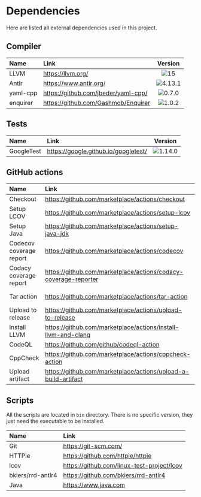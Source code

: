 # Dependencies

Here are listed all external dependencies used in this project.

## Compiler

| **Name** | **Link**                            |                     **Version**                      |
|:---------|:------------------------------------|:----------------------------------------------------:|
| LLVM     | https://llvm.org/                   |     ![15](https://img.shields.io/badge/15-green)     |
| Antlr    | https://www.antlr.org/              | ![4.13.1](https://img.shields.io/badge/4.13.1-green) |
| yaml-cpp | https://github.com/jbeder/yaml-cpp/ |  ![0.7.0](https://img.shields.io/badge/0.7.0-green)  |
| enquirer | https://github.com/Gashmob/Enquirer |  ![1.0.2](https://img.shields.io/badge/1.0.2-green)  |

## Tests

| **Name**   | **Link**                             |                     **Version**                      |
|:-----------|:-------------------------------------|:----------------------------------------------------:|
| GoogleTest | https://google.github.io/googletest/ | ![1.14.0](https://img.shields.io/badge/1.14.0-green) |

## GitHub actions

| **Name**                | **Link**                                                        |                     **Version**                      |
|:------------------------|:----------------------------------------------------------------|:----------------------------------------------------:|
| Checkout                | https://github.com/marketplace/actions/checkout                 |     ![v4](https://img.shields.io/badge/v4-green)     |
| Setup LCOV              | https://github.com/marketplace/actions/setup-lcov               |     ![v1](https://img.shields.io/badge/v1-green)     |
| Setup Java              | https://github.com/marketplace/actions/setup-java-jdk           |     ![v4](https://img.shields.io/badge/v4-green)     |
| Codecov coverage report | https://github.com/marketplace/actions/codecov                  |     ![v4](https://img.shields.io/badge/v4-green)     |
| Codacy coverage report  | https://github.com/marketplace/actions/codacy-coverage-reporter |     ![v1](https://img.shields.io/badge/v1-green)     |
| Tar action              | https://github.com/marketplace/actions/tar-action               | ![v1.1.3](https://img.shields.io/badge/v1.1.3-green) |
| Upload to release       | https://github.com/marketplace/actions/upload-to-release        | ![v0.1.1](https://img.shields.io/badge/v0.1.1-green) |
| Install LLVM            | https://github.com/marketplace/actions/install-llvm-and-clang   |     ![v1](https://img.shields.io/badge/v1-green)     |
| CodeQL                  | https://github.com/github/codeql-action                         |     ![v3](https://img.shields.io/badge/v3-green)     |
| CppCheck                | https://github.com/marketplace/actions/cppcheck-action          |   ![v3.0](https://img.shields.io/badge/v3.0-green)   |
| Upload artifact         | https://github.com/marketplace/actions/upload-a-build-artifact  |     ![v4](https://img.shields.io/badge/v4-green)     |

## Scripts

All the scripts are located in `bin` directory. There is no specific version, they just need the executable to be
installed.

| **Name**          | **Link**                                   |
|:------------------|:-------------------------------------------|
| Git               | https://git-scm.com/                       |
| HTTPie            | https://github.com/httpie/httpie           |
| lcov              | https://github.com/linux-test-project/lcov |
| bkiers/rrd-antlr4 | https://github.com/bkiers/rrd-antlr4       |
| Java              | https://www.java.com                       |
